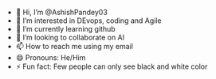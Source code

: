 - 👋 Hi, I’m @AshishPandey03
- 👀 I’m interested in DEvops, coding and Agile
- 🌱 I’m currently learning github
- 💞️ I’m looking to collaborate on AI
- 📫 How to reach me using my email
- 😄 Pronouns: He/Him
- ⚡ Fun fact: Few people can only see black and white color

<!---
AshishPandey03/AshishPandey03 is a ✨ special ✨ repository because its `README.md` (this file) appears on your GitHub profile.
You can click the Preview link to take a look at your changes.
--->

